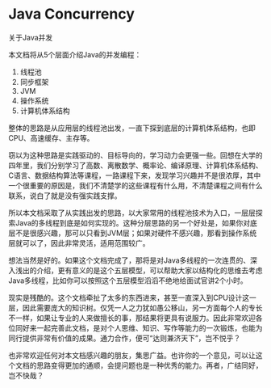 # Java Concurrency

关于Java并发

本文档将从5个层面介绍Java的并发编程：

1. 线程池
2. 同步框架
3. JVM
4. 操作系统
5. 计算机体系结构

整体的思路是从应用层的线程池出发，一直下探到底层的计算机体系结构，也即CPU、高速缓存、主存等。

窃以为这种思路是实践驱动的、目标导向的，学习动力会更强一些。回想在大学的四年里，我们分别学习了高数、离散数学、概率论、编译原理、计算机体系结构、C语言、数据结构算法等课程，一路课程下来，发现学习兴趣并不是很浓厚，其中一个很重要的原因是，我们不清楚学的这些课程有什么用，不清楚课程之间有什么联系，说白了就是没有强实践支撑。

所以本文档采取了从实践出发的思路，以大家常用的线程池技术为入口，一层层探索Java的多线程到底是如何实现的。这种分层思路的另一个好处是，如果你对底层不是很感兴趣，那可以只看到JVM层；如果对硬件不感兴趣，那看到操作系统层就可以了，因此非常灵活，适用范围较广。

想法当然是好的。如果这个文档完成了，那将是对Java多线程的一次连贯的、深入浅出的介绍，更有意义的是这个五层模型，可以帮助大家以结构化的思维去考虑Java多线程，比如你可以按照这个五层模型滔滔不绝地给面试官讲2个小时。

现实是残酷的。这个文档牵扯了太多的东西进来，甚至一直深入到CPU设计这一层，因此需要庞大的知识树。仅凭一人之力犹如愚公移山，另一方面每个人的专长不一样，如果让专业的人来做擅长的事，那结果将更具有说服力。因此非常欢迎各位同好来一起完善此文档，是对个人思维、知识、写作等能力的一次锻炼，也能为同行提供非常有价值的成果。通力合作，便可“达则兼济天下”，岂不悦乎？

也非常欢迎任何对本文档感兴趣的朋友，集思广益。也许你的一个意见，可以让这个文档的思路变得更加的通顺，会提问题也是一种优秀的能力。再者，广结同好，岂不快哉？

